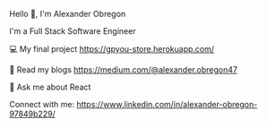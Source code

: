 Hello 👋, I'm Alexander Obregon

I'm a Full Stack Software Engineer

💻 My final project https://gpyou-store.herokuapp.com/

📝 Read my blogs https://medium.com/@alexander.obregon47

💬 Ask me about React


Connect with me:
https://www.linkedin.com/in/alexander-obregon-97849b229/
